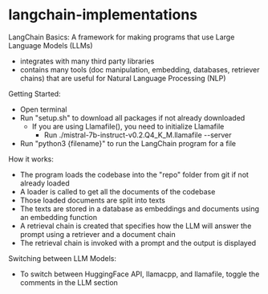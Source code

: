 # langchain-implementations
LangChain Basics: 
A framework for making programs that use Large Language Models (LLMs)
 - integrates with many third party libraries
 - contains many tools (doc manipulation, embedding, databases, retriever chains) 
 that are useful for Natural Language Processing (NLP)


Getting Started:
- Open terminal
- Run "setup.sh" to download all packages if not already downloaded
    - If you are using Llamafile(), you need to initialize Llamafile
        - Run ./mistral-7b-instruct-v0.2.Q4_K_M.llamafile --server
- Run "python3 {filename}" to run the LangChain program for a file

How it works: 
- The program loads the codebase into the "repo" folder from git if not already loaded
- A loader is called to get all the documents of the codebase
- Those loaded documents are split into texts
- The texts are stored in a database as embeddings and documents using an embedding function
- A retrieval chain is created that specifies how the LLM will answer the prompt using a retriever and a document chain 
- The retrieval chain is invoked with a prompt and the output is displayed

Switching between LLM Models:
- To switch between HuggingFace API, llamacpp, and llamafile, toggle the comments in the LLM section

